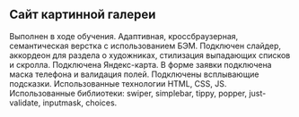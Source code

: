 ## Сайт картинной галереи
Выполнен в ходе обучения. Адаптивная, кроссбраузерная, семантическая верстка с использованием БЭМ. Подключен слайдер,  аккордеон для раздела о художниках, стилизация выпадающих списков и скролла. Подключена Яндекс-карта. В форме заявки подключена маска телефона и валидация полей. Подключены всплывающие подсказки.
Использованные технологии HTML, CSS, JS. Использованные библиотеки: swiper, simplebar, tippy, popper, just-validate, inputmask, choices.
